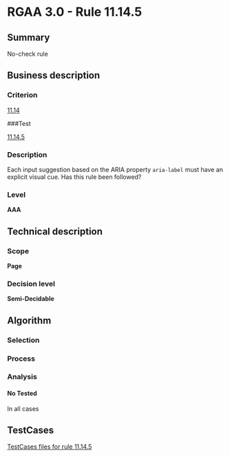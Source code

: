 # RGAA 3.0 -  Rule 11.14.5

## Summary

No-check rule

## Business description

### Criterion

[11.14](http://asqatasun.github.io/RGAA--3.0--EN/RGAA3.0_Criteria_English_version_v1.html#crit-11-14)

###Test

[11.14.5](http://asqatasun.github.io/RGAA--3.0--EN/RGAA3.0_Criteria_English_version_v1.html#test-11.1.4.5)

### Description
Each input
    suggestion based on the ARIA property <code>aria-label</code> must
    have an explicit visual cue. Has this rule been
    followed? 


### Level

**AAA**

## Technical description

### Scope

**Page**

### Decision level

**Semi-Decidable**

## Algorithm

### Selection

### Process

### Analysis

#### No Tested 

In all cases



##  TestCases 

[TestCases files for rule 11.14.5](https://github.com/Asqatasun/Asqatasun/tree/master/rules/rules-rgaa3.0/src/test/resources/testcases/rgaa30/Rgaa30Rule111405/) 


